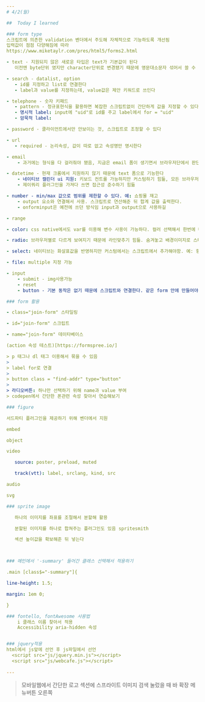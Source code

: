 ```yaml
---
# 4/2(월)

##  Today I learned

### form type
스크립트에 의존한 validation 벤더에서 주도해 자체적으로 기능하도록 개선됨
입력값이 점점 다양해짐에 따라
https://www.miketaylr.com/pres/html5/forms2.html

- text - 지원되지 않은 새로운 타입은 text가 기본값이 된다
   이전엔 byte단위 였지만 character단위로 변경됐기 때문에 영문대소문자 섞어서 쓸 수 있다

- search - datalist, option 
   - id를 지정하고 list로 연결한다
   - label과 value를 지정하는데, value값은 제안 키워드로 쓰인다

- telephone - 숫자 키패드 
   - pattern - 정규표현식을 활용하면 복잡한 스크립트없이 간단하게 값을 지정할 수 있다
   - 명시적 label: input에 "uid"로 id를 주고 label에서 for = "uid"
   - 암묵적 label: 

- password - 클라이언트에서만 안보이는 것, 스크립트로 조정할 수 있다

- url
   - required - 논리속성, 값이 따로 없고 속성명만 명시한다

- email 
	- 과거에는 형식을 다 걸러줘야 됐음, 지금은 email 폼이 생기면서 브라우저단에서 판단 가능하다

- datetime - 현재 크롬에서 지원하지 않기 때문에 text 폼으로 기능한다
	- 네이티브 캘린더 ui 지원: 키보드 컨트롤 가능하지만 커스텀하기 힘듦, 모든 브라우저에 기능하는 것은 아니기 때문에 caniuse.com 체크
	- 제이쿼리 플러그인을 가져다 쓰면 접근성 준수하기 힘듦

- number - min/max 값으로 범위를 제한할 수 있다. 예: 쇼핑몰 재고 
	- output 요소와 연결해서 사용. 스크립트로 연산해준 뒤 합계 값을 출력한다.
	- onforminput은 예전에 쓰던 방식임 input과 output으로 사용하길 

- range

- color: css native에서도 var를 이용해 변수 사용이 가능하다. 컬러 선택해서 한번에 바꾸기

- radio: 브라우저별로 다르게 보여지기 때문에 라인맞추기 힘듦. 숨겨놓고 배경이미지로 스타일링하기도

- select: 네이티브는 화살표값을 반영하지만 커스텀에서는 스크립트에서 추가해야함. 예: 항공사 ui

- file: multiple 지정 가능

- input
	- submit - img사용가능
	- reset
	- button - 기본 동작은 없기 때문에 스크립트와 연결한다. 같은 form 안에 만들어야 form정보를 보낼 수 있음. form태그에 id를 주고 버튼을 눌렀을 때 form에 대한 action(보낼 서버)이 동작함. div는 아무거나 묶지만 필드셋은 같은 성격의 정보들을 묶어주기 때문에 전송하는 부분을 따로 만들어 줄 수 있다. 예: 중복전송방지

### form 활용

- class="join-form" 스타일링

- id="join-form" 스크립트

- name="join-form" 데이타베이스

(action 속성 테스트)[https://formspree.io/]

> p 태그나 dl 태그 이용해서 묶을 수 있음
>
> label for로 연결 
>
> button class = "find-addr" type="button"
>
> 라디오버튼: 하나만 선택하기 위해 name과 value 부여
> codepen에서 간단한 폰관련 속성 찾아서 연습해보기

### figure

서드파티 플러그인을 제공하기 위해 벤더에서 지원

embed

object

video

​	source: poster, preload, muted

​	track(vtt): label, srclang, kind, src

audio

svg

### sprite image

​	하나의 이미지를 좌표를 조절해서 분할해 활용

​	분할된 이미지를 하나로 합쳐주는 플러그인도 있음 spritesmith

​	섹션 높이값을 확보해준 뒤 넣는다



### 메인에서 '-summary' 들어간 클래스 선택해서 적용하기

.main [class$="-summary"]{

line-height: 1.5;

margin: 1em 0;

}

### fontello, fontAwesome 사용법
	i 클래스 이름 찾아서 적용
	Accessibility aria-hidden 속성


### jquery적용
html에서 js앞에 선언 후 js파일에서 선언
  <script src="js/jquery.min.js"></script>
  <script src="js/webcafe.js"></script>
  
---
```


> 모바일웹에서 간단한 로고 
> 섹션에 스프라이트 이미지
> 검색 눌렀을 때 바 확장
> 메뉴버튼 오른쪽